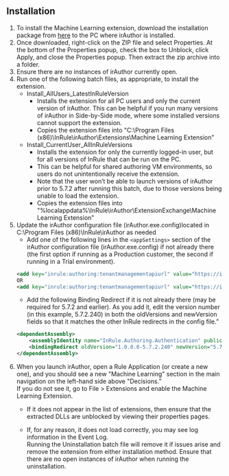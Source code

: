 ## Installation
1. To install the Machine Learning extension, download the installation package from [here](https://github.com/InRule/irAuthor-Extensions/releases/download/MachineLearningExtension/MachineLearningExtension.v1.0.0.zip) to the PC where irAuthor is installed. 
2. Once downloaded, right-click on the ZIP file and select Properties. At the bottom of the Properties popup, check the box to Unblock, click Apply, and close the Properties popup. Then extract the zip archive into a folder.
3. Ensure there are no instances of irAuthor currently open.
4. Run one of the following batch files, as appropriate, to install the extension.
    + Install_AllUsers_LatestInRuleVersion
        - Installs the extension for all PC users and only the current version of irAuthor.
        This can be helpful if you run many versions of irAuthor in Side-by-Side mode, where some installed versions cannot support the extension.
        - Copies the extension files into "C:\Program Files (x86)\InRule\irAuthor\Extensions\Machine Learning Extension"
    + Install_CurrentUser_AllInRuleVersions
        - Installs the extension for only the currently logged-in user, but for all versions of InRule that can be run on the PC.
        - This can be helpful for shared authoring VM environments, so users do not unintentionally receive the extension.
        - Note that the user won’t be able to launch versions of irAuthor prior to 5.7.2 after running this batch, due to those versions being unable to load the extension.
        - Copies the extension files into "%localappdata%\InRule\irAuthor\ExtensionExchange\Machine Learning Extension"
5. Update the irAuthor configuration file (irAuthor.exe.config)located in C:\Program Files (x86)\InRule\irAuthor as needed
    + Add one of the following lines in the `<appSettings>` section of the irAuthor configuration file (irAuthor.exe.config)  if not already there (the first option if running as a Production customer, the second if running in a Trial environment).
	```xml
	<add key="inrule:authoring:tenantmanagementapiurl" value="https://ir-tenantmgmt-prod-ncus-wa.azurewebsites.net" />
	OR
	<add key="inrule:authoring:tenantmanagementapiurl" value="https://ir-tenantmgmt-trial-ncus-wa.azurewebsites.net" />
	```
    + Add the following Binding Redirect if it is not already there (may be required for 5.7.2 and earlier).  As you add it, edit the version number (in this example, 5.7.2.240) in both the oldVersions and newVersion fields so that it matches the other InRule redirects in the config file.”
	```xml
	<dependentAssembly>
		<assemblyIdentity name="InRule.Authoring.Authentication" publicKeyToken="1feb8dd25b1ceb6b" />
		<bindingRedirect oldVersion="1.0.0.0-5.7.2.240" newVersion="5.7.2.240" />
	</dependentAssembly>
	```
6. When you launch irAuthor, open a Rule Application (or create a new one), and you should see a new "Machine Learning" section in the main navigation on the left-hand side above "Decisions.”  
If you do not see it, go to File > Extensions and enable the Machine Learning Extension. 
    + If it does not appear in the list of extensions, then ensure that the extracted DLLs are unblocked by viewing their properties pages.
 
    + If, for any reason, it does not load correctly, you may see log information in the Event Log.  
Running the Uninstallation batch file will remove it if issues arise and remove the extension from either installation method. Ensure that there are no open instances of irAuthor when running the uninstallation.
